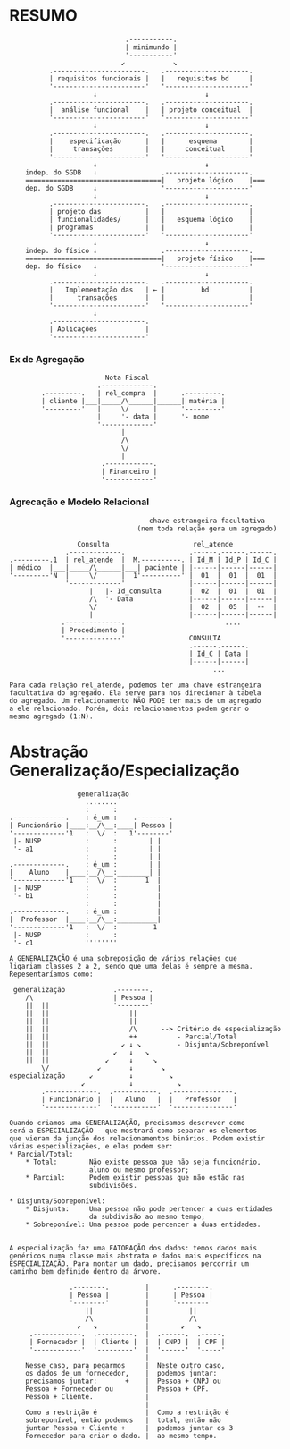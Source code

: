 RESUMO
======
            
                                 .-----------.
                                 | minimundo |
                                 '-----------'
                                ↙            ↘
              .-----------------------.   .---------------------.
              | requisitos funcionais |   |   requisitos bd     |
              '-----------------------'   '---------------------'
                         ↓                           ↓
              .-----------------------.   .---------------------.
              |  análise funcional    |   | projeto conceitual  |
              '-----------------------'   '---------------------'
                         ↓                           ↓ 
              .-----------------------.   .---------------------.
              |    especificação      |   |      esquema        |
              |     transações        |   |     conceitual      |
              '-----------------------'   '---------------------'
                         ↓                           ↓
        indep. do SGDB   ↓                .---------------------.
        ==================================|   projeto lógico    |===
        dep. do SGDB     ↓                '---------------------'
                         ↓                           ↓
              .-----------------------.   .---------------------.
              | projeto das           |   |                     |
              | funcionalidades/      |   |   esquema lógico    |
              | programas             |   |                     |
              '-----------------------'   '---------------------'
                         ↓                           ↓
        indep. do físico ↓                .---------------------.
        ==================================|   projeto físico    |===
        dep. do físico   ↓                '---------------------'
                         ↓                           ↓
              .-----------------------.   .---------------------.
              |   Implementação das   | ← |         bd          |
              |      transações       |   |                     |
              '-----------------------'   '---------------------'
                         ↓
              .-----------------------.
              | Aplicações            |
              '-----------------------'

### Ex de Agregação ###

        
                            Nota Fiscal 
                          .-------------.
            .---------.   | rel_compra  |      .---------.
            | cliente |___|_____/\______|______| matéria |
            '---------'   |     \/      |      '---------'
                          |     '- data |      '- nome
                          '-------------'
                                |
                                /\     
                                \/
                                |
                           .------------.
                           | Financeiro |
                           '------------' 

### Agrecação e Modelo Relacional ###
        
                    
                                       chave estrangeira facultativa
                                    (nem toda relação gera um agregado)
             
                     Consulta                     rel_atende
                  .-------------.                .------.------.------.
    .---------.1  | rel_atende  |  M.----------. | Id_M | Id_P | Id_C |
    | médico  |___|_____/\______|___| paciente | |------|------|------|
    '---------'N  |     \/      |  1'----------' |  01  |  01  |  01  |
                  '-------------'                |------|------|------|
                        |   |- Id_consulta       |  02  |  01  |  01  |
                        /\  '- Data              |------|------|------|
                        \/                       |  02  |  05  |  --  |
                        |                        |------|------|------|
                 .--------------.                         ....
                 | Procedimento |                
                 '--------------'                CONSULTA
                                                 .------.------.
                                                 | Id_C | Data |
                                                 |------|------|
                                                       ...

    Para cada relação rel_atende, podemos ter uma chave estrangeira
    facultativa do agregado. Ela serve para nos direcionar à tabela
    do agregado. Um relacionamento NÃO PODE ter mais de um agregado
    a ele relacionado. Porém, dois relacionamentos podem gerar o
    mesmo agregado (1:N).

Abstração Generalização/Especialização
========================================
                
                     generalização 
                       ........
                       :      :
    .-------------.    : é_um :    .--------.
    | Funcionário |____:__/\__:____| Pessoa |
    '-------------'1   :  \/  :   1'--------'
     |- NUSP           :      :        | |
     '- a1             :      :        | |
                       :      :        | |
    .-------------.    : é_um :        | |
    |    Aluno    |____:__/\__:________| |
    '-------------'1   :  \/  :       1  |
     |- NUSP           :      :          |
     '- b1             :      :          |
                       :      :          |
    .-------------.    : é_um :          |
    |  Professor  |____:__/\__:__________|
    '-------------'1   :  \/  :         1
     |- NUSP           :      :
     '- c1             ''''''''

    A GENERALIZAÇÃO é uma sobreposição de vários relações que
    ligariam classes 2 a 2, sendo que uma delas é sempre a mesma.
    Repesentaríamos como:
    
     generalização            .--------.
        /\                    | Pessoa |
        ||  ||                '--------'
        ||  ||                    ||
        ||  ||                    ||
        ||  ||                    /\      --> Critério de especialização
        ||  ||                    ++          - Parcial/Total
        ||  ||                  ↙ ↓ ↘         - Disjunta/Sobreponível
        ||  ||                ↙   ↓   ↘  
        ||  ||              ↙     ↓     ↘  
            \/            ↙       ↓       ↘  
    especialização      ↙         ↓         ↘  
                      ↙           ↓           ↘  
            .-------------.  .-----------.  .---------------.
            | Funcionário |  |   Aluno   |  |   Professor   |
            '-------------'  '-----------'  '---------------'
    
    Quando criamos uma GENERALIZAÇÃO, precisamos descrever como 
    será a ESPECIALIZAÇÃO - que mostrará como separar os elementos
    que vieram da junção dos relacionamentos binários. Podem existir
    várias especializações, e elas podem ser:
    * Parcial/Total: 
        * Total:        Não existe pessoa que não seja funcionário, 
                        aluno ou mesmo professor;
        * Parcial:      Podem existir pessoas que não estão nas     
                        subdivisões.
    
    * Disjunta/Sobreponível:
        * Disjunta:     Uma pessoa não pode pertencer a duas entidades
                        da subdivisão ao mesmo tempo;
        * Sobreponível: Uma pessoa pode percencer a duas entidades.


    A especialização faz uma FATORAÇÃO dos dados: temos dados mais
    genéricos numa classe mais abstrata e dados mais específicos na
    ESPECIALIZAÇÃO. Para montar um dado, precisamos percorrir um 
    caminho bem definido dentro da árvore.
        
                   .--------.         |      .--------.        
                   | Pessoa |         |      | Pessoa |
                   '--------'         |      '--------'
                       ||             |          ||
                       /\             |          /\
                     ↙   ↘            |        ↙   ↘ 
         .------------.  .---------.  |  .------.  .-----.
         | Fornecedor |  | Cliente |  |  | CNPJ |  | CPF |
         '------------'  '---------'  |  '------'  '-----'
                                      |
        Nesse caso, para pegarmos     |  Neste outro caso,
        os dados de um fornecedor,    |  podemos juntar:
        precisamos juntar:       +    |  Pessoa + CNPJ ou
        Pessoa + Fornecedor ou        |  Pessoa + CPF.
        Pessoa + Cliente.             |
                                      |
        Como a restrição é            |  Como a restrição é 
        sobreponível, então podemos   |  total, então não 
        juntar Pessoa + Cliente +     |  podemos juntar os 3
        Fornecedor para criar o dado. |  ao mesmo tempo.
